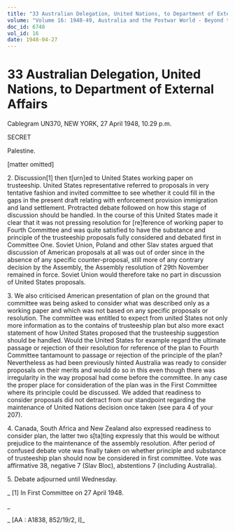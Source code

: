 ```yaml
---
title: "33 Australian Delegation, United Nations, to Department of External Affairs"
volume: "Volume 16: 1948-49, Australia and the Postwar World - Beyond the Region"
doc_id: 6748
vol_id: 16
date: 1948-04-27
---
```


# 33 Australian Delegation, United Nations, to Department of External Affairs

Cablegram UN370, NEW YORK, 27 April 1948, 10.29 p.m.

SECRET

Palestine.

[matter omitted]

2\. Discussion[1] then t[urn]ed to United States working paper on trusteeship. United States representative referred to proposals in very tentative fashion and invited committee to see whether it could fill in the gaps in the present draft relating with enforcement provision immigration and land settlement. Protracted debate followed on how this stage of discussion should be handled. In the course of this United States made it clear that it was not pressing resolution for [re]ference of working paper to Fourth Committee and was quite satisfied to have the substance and principle of the trusteeship proposals fully considered and debated first in Committee One. Soviet Union, Poland and other Slav states argued that discussion of American proposals at all was out of order since in the absence of any specific counter-proposal, still more of any contrary decision by the Assembly, the Assembly resolution of 29th November remained in force. Soviet Union would therefore take no part in discussion of United States proposals.

3\. We also criticised American presentation of plan on the ground that committee was being asked to consider what was described only as a working paper and which was not based on any specific proposals or resolution. The committee was entitled to expect from united States not only more information as to the contains of trusteeship plan but also more exact statement of how United States proposed that the trusteeship suggestion should be handled. Would the United States for example regard the ultimate passage or rejection of their resolution for reference of the plan to Fourth Committee tantamount to passage or rejection of the principle of the plan? Nevertheless as had been previously hinted Australia was ready to consider proposals on their merits and would do so in this even though there was irregularity in the way proposal had come before the committee. In any case the proper place for consideration of the plan was in the First Committee where its principle could be discussed. We added that readiness to consider proposals did not detract from our standpoint regarding the maintenance of United Nations decision once taken (see para 4 of your 207).

4\. Canada, South Africa and New Zealand also expressed readiness to consider plan, the latter two s[ta]ting expressly that this would be without prejudice to the maintenance of the assembly resolution. After period of confused debate vote was finally taken on whether principle and substance of trusteeship plan should now be considered in first committee. Vote was affirmative 38, negative 7 (Slav Bloc), abstentions 7 (including Australia).

5\. Debate adjourned until Wednesday.

_ [1] In First Committee on 27 April 1948.

_

_ [AA : A1838, 852/19/2, I]_
